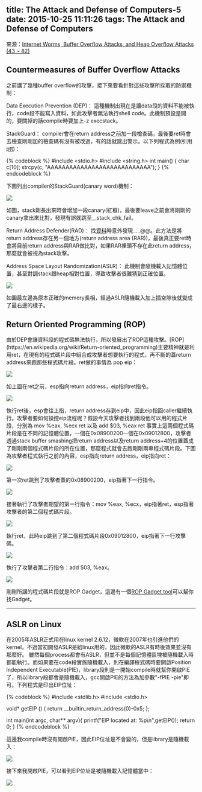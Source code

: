 title: The Attack and Defense of Computers-5
date: 2015-10-25 11:11:26
tags: The Attack and Defense of Computers
---
來源：[Internet Worms, Buffer Overflow Attacks, and Heap Overflow Attacks (43 ~ 82)](http://www.csie.ncu.edu.tw/~hsufh/COURSES/FALL2015/2_BOA.ppt)

<h2> Countermeasures of Buffer Overflow Attacks </h2>
之前講了幾種buffer overflow的攻擊，接下來要看針對這些攻擊所採取的防禦機制：

Data Execution Prevention (DEP)：
這種機制出現在是讓data段的資料不能被執行，code段不能寫入資料，如此攻擊者無法執行shell code。此機制預設是開的，要關掉的話compile時要加上-z execstack。

StackGuard：
compiler會在return address之前加一段檢查碼，最後要ret時會去檢查剛剛加的檢查碼有沒有被改過，有的話就跳出警示。以下列程式為例(引用[ptt](https://www.ptt.cc/bbs/C_and_CPP/M.1367803345.A.2AC.html))：

{% codeblock %}
#include <stdio.h>
#include <string.h>
int main()
{
    char c[10];
    strcpy(c, "AAAAAAAAAAAAAAAAAAAAAAAAAAAA");
}
{% endcodeblock %} 

下圖列出compiler的StackGuard(canary word)機制：
   
![](/images/canary.jpg)

如圖，stack剛長出來時會增加一段canary(紅框)，最後要leave之前會將剛剛的canary拿出來比對，發現有誤就跳至__stack_chk_fail。

Return Address Defender(RAD)：
找[資料](https://en.wikibooks.org/wiki/GNU_C_Compiler_Internals/Return_Address_Defense_4_1)時意外發現.....@@。此方法是將return address存在另一個地方(return address area (RAR))，最後真正要ret時會將目前return address與RAR做比對，如果RAR裡頭不存在此return address，那麼就會被視為stack攻擊。

Address Space Layout Randomization(ASLR)：
此機制會隨機載入記憶體位置，甚至對調stack跟heap相對位置，導致攻擊者很難猜到正確位置。

![](/images/ASLR.jpg)

如圖最左邊為原本正確的memery長相，經過ASLR隨機載入加上插空隙後就變成了最右邊的樣子。

<h2> Return Oriented Programming (ROP) </h2>
由於DEP會讓資料段的程式碼無法執行，所以發展出了ROP這種攻擊。[ROP](https://en.wikipedia.org/wiki/Return-oriented_programming)主要精神就是利用ret，在現有的程式碼片段中組合成攻擊者想要執行的程式，再不斷的蓋return address來跑那些程式碼片段。ret做的事情為 pop eip：

![](/images/rop1.jpg)

如上圖在ret之前，esp指向return address，eip指向ret指令。

![](/images/rop2.jpg)

執行ret後，esp會往上指，return address存到eip中，因此eip指回caller繼續執行。攻擊者要如何操控eip流程呢？假設今天攻擊者找到兩段他可以用的程式片段，分別為
mov %eax, %ecx
ret
以及
add $03, %eax
ret
事實上這兩個程式碼片段是在不同的記憶體位置，一個在0x08900200一個在0x09012800，攻擊者透過stack buffer smashing把return address以及return address+4的位置蓋成了剛剛兩個程式碼片段的所在位置，那麼程式就會去跑剛剛兩串程式碼片段。下圖為攻擊者程式執行之前的內容，esp指向return address，eip指向ret：

![](/images/rop3.jpg)

第一次ret跳到了攻擊者蓋的0x08900200，eip指著下一行指令。

![](/images/rop4.jpg)

接著執行了攻擊者期望的第一行指令：mov %eax, %ecx，eip指著ret，esp指著攻擊者的第二個程式碼片段。

![](/images/rop5.jpg)

執行ret，此時eip跳到了第二個程式碼片段0x09012800，eip指著下一行攻擊碼。

![](/images/rop6.jpg)

執行了攻擊者第二行指令：add $03, %eax。

![](/images/rop7.jpg)

剛剛所講的程式碼片段就是ROP Gadget，這邊有一個[ROP Gadget tool](https://github.com/JonathanSalwan/ROPgadget)可以幫你找Gadget。

<hr>

<h2> ASLR on Linux </h2>
在2005年ASLR正式用在linux kernel 2.6.12，微軟在2007年也引進他們的kernel，不過當初開發ASLR是給linux用的，因此微軟的ASLR有時後效果並沒有那麼好。
雖然每個process都會有ASLR，但並不是每個記憶體區塊被隨機載入時都能執行。而如果要在code段實施隨機載入，則在編譯程式碼時要開啟Position Independent Executable(PIE)，library段則是一開始compile時就幫你開啟PIE了，所以library段都會是隨機載入，gcc開啟PIE的方法為加參數"-fPIE -pie"即可。下列程式是印出EIP位址：

{% codeblock %}
#include <stdlib.h>
#include <stdio.h>

void* getEIP () {
    return __builtin_return_address(0)-0x5;
};

int main(int argc, char** argv){
    printf("EIP located at: %p\n",getEIP());
    return 0;
}
{% endcodeblock %}

這邊我compile時沒有開啟PIE，因此EIP位址是不會變的，但是library是隨機載入：

![](/images/nopie_eip.jpg)

接下來我開啟PIE，可以看到EIP位址是被隨機載入記憶體當中：

![](/images/pie_eip.jpg)


